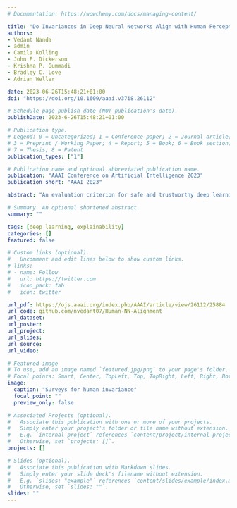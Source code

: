 ```yaml
---
# Documentation: https://wowchemy.com/docs/managing-content/

title: "Do Invariances in Deep Neural Networks Align with Human Perception?"
authors: 
- Vedant Nanda
- admin
- Camila Kolling
- John P. Dickerson
- Krishna P. Gummadi
- Bradley C. Love
- Adrian Weller

date: 2023-06-26T15:48:21+01:00
doi: "https://doi.org/10.1609/aaai.v37i8.26112"

# Schedule page publish date (NOT publication's date).
publishDate: 2023-6-26T15:48:21+01:00

# Publication type.
# Legend: 0 = Uncategorized; 1 = Conference paper; 2 = Journal article;
# 3 = Preprint / Working Paper; 4 = Report; 5 = Book; 6 = Book section;
# 7 = Thesis; 8 = Patent
publication_types: ["1"]

# Publication name and optional abbreviated publication name.
publication: "AAAI Conference on Artificial Intelligence 2023"
publication_short: "AAAI 2023"

abstract: "An evaluation criterion for safe and trustworthy deep learning is how well the invariances captured by representations of deep neural networks (DNNs) are shared with humans. We identify challenges in measuring these invariances. Prior works used gradient-based methods to generate identically represented inputs (IRIs), ie, inputs which have identical representations (on a given layer) of a neural network, and thus capture invariances of a given network. One necessary criterion for a network's invariances to align with human perception is for its IRIs look 'similar' to humans. Prior works, however, have mixed takeaways; some argue that later layers of DNNs do not learn human-like invariances yet others seem to indicate otherwise. We argue that the loss function used to generate IRIs can heavily affect takeaways about invariances of the network and is the primary reason for these conflicting findings. We propose an adversarial regularizer on the IRI generation loss that finds IRIs that make any model appear to have very little shared invariance with humans. Based on this evidence, we argue that there is scope for improving models to have human-like invariances, and further, to have meaningful comparisons between models one should use IRIs generated using the regularizer-free loss. We then conduct an in-depth investigation of how different components (eg architectures, training losses, data augmentations) of the deep learning pipeline contribute to learning models that have good alignment with humans. We find that architectures with residual connections trained using a (self-supervised) contrastive loss with l_p ball adversarial data augmentation tend to learn invariances that are most aligned with humans."

# Summary. An optional shortened abstract.
summary: ""

tags: [deep learning, explainability]
categories: []
featured: false

# Custom links (optional).
#   Uncomment and edit lines below to show custom links.
# links:
# - name: Follow
#   url: https://twitter.com
#   icon_pack: fab
#   icon: twitter

url_pdf: https://ojs.aaai.org/index.php/AAAI/article/view/26112/25884
url_code: github.com/nvedant07/Human-NN-Alignment
url_dataset:
url_poster:
url_project:
url_slides:
url_source:
url_video:

# Featured image
# To use, add an image named `featured.jpg/png` to your page's folder. 
# Focal points: Smart, Center, TopLeft, Top, TopRight, Left, Right, BottomLeft, Bottom, BottomRight.
image:
  caption: "Surveys for human invariance"
  focal_point: ""
  preview_only: false

# Associated Projects (optional).
#   Associate this publication with one or more of your projects.
#   Simply enter your project's folder or file name without extension.
#   E.g. `internal-project` references `content/project/internal-project/index.md`.
#   Otherwise, set `projects: []`.
projects: []

# Slides (optional).
#   Associate this publication with Markdown slides.
#   Simply enter your slide deck's filename without extension.
#   E.g. `slides: "example"` references `content/slides/example/index.md`.
#   Otherwise, set `slides: ""`.
slides: ""
---
```

